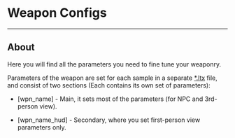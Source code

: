 # Weapon Configs

___

## About

Here you will find all the parameters you need to fine tune your weaponry.

Parameters of the weapon are set for each sample in a separate [*.ltx](../../../file-formats/conf-script/ltx.md) file, and consist of two sections (Each contains its own set of parameters):

- \[wpn_name] - Main, it sets most of the parameters (for NPC and 3rd-person view).

- \[wpn_name_hud] - Secondary, where you set first-person view parameters only.

